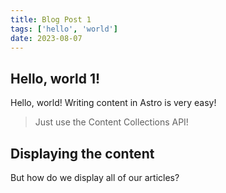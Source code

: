 ```yaml
---
title: Blog Post 1
tags: ['hello', 'world']
date: 2023-08-07
---
```


## Hello, world 1!

Hello, world! Writing content in Astro is very easy!

> Just use the Content Collections API!

## Displaying the content

But how do we display all of our articles?